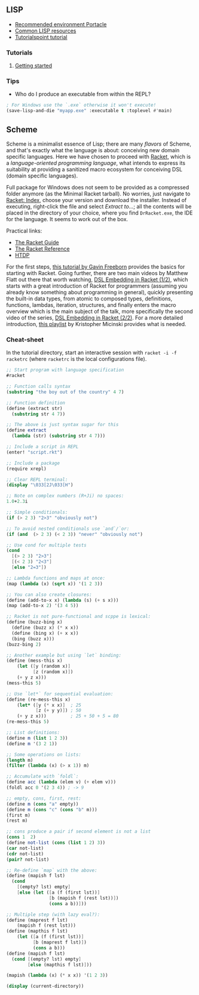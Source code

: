 ## LISP

- [Recommended environment Portacle](https://portacle.github.io/)
- [Common LISP resources](https://lisp-lang.org/learn/getting-started/)
- [Tutorialspoint tutorial](https://www.tutorialspoint.com/lisp/index.htm)

### Tutorials

1. [Getting started](lisp/getting-started.lisp)

### Tips

- Who do I produce an executable from within the REPL?

```lisp
; For Windows use the `.exe` otherwise it won't execute!
(save-lisp-and-die "myapp.exe" :executable t :toplevel #'main)
```

## Scheme

Scheme is a minimalist essence of Lisp; there are many *flavors* of Scheme, and that's exactly what the language is about: conceiving new domain specific languages. Here we have chosen to proceed with [Racket](https://racket-lang.org/), which is a *language-oriented programming language*, what intends to express its suitability at providing a sanitized macro ecosystem for conceiving DSL (domain specific languages).

Full package for Windows does not seem to be provided as a compressed folder anymore (as the Minimal Racket tarball). No worries, just navigate to [Racket: Index](https://download.racket-lang.org/releases/), choose your version and download the installer. Instead of executing, right-click the file and select *Extract to...*; all the contents will be placed in the directory of your choice, where you find `DrRacket.exe`, the IDE for the language. It seems to work out of the box.

Practical links:

- [The Racket Guide](https://docs.racket-lang.org/guide/index.html)
- [The Racket Reference](https://docs.racket-lang.org/reference/index.html)
- [HTDP](https://htdp.org/)

For the first steps, [this tutorial by Gavin Freeborn](https://youtu.be/n_7drg-R-YY) provides the basics for starting with Racket. Going further, there are two main videos by Matthew Flatt out there that worth watching, [DSL Embedding in Racket (1/2)](https://youtu.be/WQGh_NemRy4), which starts with a great introduction of Racket for programmers (assuming you already know something about programming in general), quickly presenting the built-in data types, from atomic to composed types, definitions, functions, lambdas, iteration, structures, and finally enters the macro overview which is the main subject of the talk, more specifically the second video of the series, [DSL Embedding in Racket (2/2)](https://youtu.be/JC3o87p_rBY). For a more detailed introduction, [this playlist](https://www.youtube.com/playlist?list=PLXaqTeMx01E_eK1ZEpKvKL5KwSaj7cJW9) by Kristopher Micinski provides what is needed.

### Cheat-sheet

In the tutorial directory, start an interactive session with `racket -i -f racketrc` (where `racketrc` is the local configurations file).

```scheme
;; Start program with language specification
#racket

;; Function calls syntax
(substring "the boy out of the country" 4 7)

;; Function definition
(define (extract str)
  (substring str 4 7))

;; The above is just syntax sugar for this
(define extract
  (lambda (str) (substring str 4 7)))

;; Include a script in REPL
(enter! "script.rkt")

;; Include a package
(require xrepl)

;; Clear REPL terminal:
(display "\033[2J\033[H")

;; Note on complex numbers (R+Ji) no spaces:
1.0+2.3i
```

```scheme
;; Simple conditionals:
(if (> 2 3) "2>3" "obviously not")

;; To avoid nested conditionals use `and`/`or:
(if (and  (> 2 3) (< 2 3)) "never" "obviously not")

;; Use cond for multiple tests
(cond
  [(> 2 3) "2>3"]
  [(< 2 3) "2<3"]
  [else "2=3"])

;; Lambda functions and maps at once:
(map (lambda (x) (sqrt x)) '(1 2 3))

;; You can also create closures:
(define (add-to-x x) (lambda (s) (+ s x)))
(map (add-to-x 2) '(3 4 5))

;; Racket is not pure-functional and scppe is lexical:
(define (buzz-bing x)
  (define (buzz x) (* x x))
  (define (bing x) (+ x x))
  (bing (buzz x)))
(buzz-bing 2)

;; Another example but using `let` binding:
(define (mess-this x)
    (let ([y (random x)]
          [z (random x)])
    (+ y z x)))
(mess-this 5)

;; Use `let*` for sequential evaluation:
(define (re-mess-this x)
    (let* ([y (* x x)]  ; 25
           [z (+ y y)]) ; 50
    (+ y z x)))         ; 25 + 50 + 5 = 80
(re-mess-this 5)
```

```scheme
;; List definitions:
(define m (list 1 2 3))
(define m '(3 2 1))

;; Some operations on lists:
(length m)
(filter (lambda (x) (> x 1)) m)

;; Accumulate with `foldl`:
(define acc (lambda (elem v) (+ elem v)))
(foldl acc 0 '(2 3 4)) ; -> 9

;; empty, cons, first, rest:
(define m (cons "a" empty))
(define m (cons "c" (cons "b" m)))
(first m)
(rest m)

;; cons produce a pair if second element is not a list
(cons 1  2)
(define not-list (cons (list 1 2) 3))
(car not-list)
(cdr not-list)
(pair? not-list)
```

```scheme
;; Re-define `map` with the above:
(define (mapish f lst)
  (cond
    [(empty? lst) empty]
    [else (let ([a (f (first lst))]
                [b (mapish f (rest lst))])
                (cons a b))]))

;; Multiple step (with lazy eval?):
(define (maprest f lst)
    (mapish f (rest lst)))
(define (mapthis f lst)
    (let ([a (f (first lst))]
          [b (maprest f lst)])
          (cons a b)))
(define (mapish f lst)
  (cond [(empty? lst) empty]
        [else (mapthis f lst)]))

(mapish (lambda (x) (* x x)) '(1 2 3))
```

```scheme
(display (current-directory))
```
